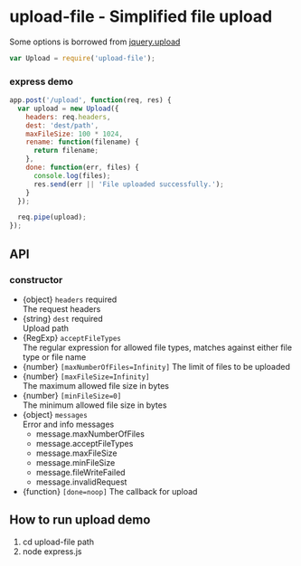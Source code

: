 upload-file - Simplified file upload
===========

Some options is borrowed from [jquery.upload](https://github.com/blueimp/jQuery-File-Upload)

```js
var Upload = require('upload-file');
```

### express demo
```js
app.post('/upload', function(req, res) {
  var upload = new Upload({
    headers: req.headers,
    dest: 'dest/path',
    maxFileSize: 100 * 1024,
    rename: function(filename) {
      return filename;
    },
    done: function(err, files) {
      console.log(files);
      res.send(err || 'File uploaded successfully.');
    }
  });

  req.pipe(upload);
});
```

## API
### constructor
* {object} ``headers`` required  
  The request headers
* {string} ``dest`` required  
  Upload path
* {RegExp} ``acceptFileTypes``  
  The regular expression for allowed file types, matches against either file type or file name
* {number} ``[maxNumberOfFiles=Infinity]``
  The limit of files to be uploaded
* {number} ``[maxFileSize=Infinity]``  
  The maximum allowed file size in bytes
* {number} ``[minFileSize=0]``  
  The minimum allowed file size in bytes
* {object} ``messages``  
  Error and info messages
  * message.maxNumberOfFiles
  * message.acceptFileTypes
  * message.maxFileSize
  * message.minFileSize
  * message.fileWriteFailed
  * message.invalidRequest
* {function} ``[done=noop]``
  The callback for upload

## How to run upload demo
 1. cd upload-file path
 1. node express.js